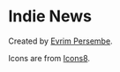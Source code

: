 # Indie News

Created by [Evrim Persembe](https://evrim.io).

Icons are from [Icons8](https://icons8.com/license/).
